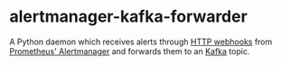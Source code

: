 # alertmanager-kafka-forwarder

A Python daemon which receives alerts through [HTTP webhooks](https://prometheus.io/docs/alerting/configuration/#webhook-receiver-%3Cwebhook_config%3E) from [Prometheus' Alertmanager](https://github.com/prometheus/alertmanager) and forwards them to an [Kafka](https://kafka.apache.org/) topic.
